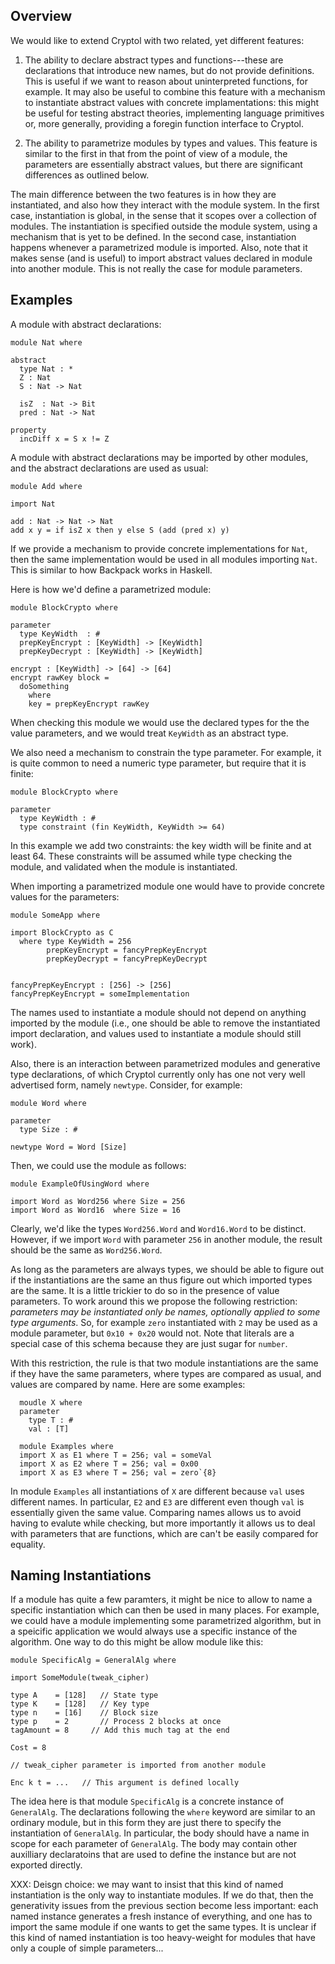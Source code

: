 ## Overview

We would like to extend Cryptol with two related, yet different features:

1. The ability to declare abstract types and functions---these are
   declarations that introduce new names, but do not provide definitions.
   This is useful if we want to reason about uninterpreted functions,
   for example. It may also be useful to combine this feature with a
   mechanism to instantiate abstract values with concrete implamentations:
   this might be useful for testing abstract theories,
   implementing language primitives or, more generally, providing a
   foregin function interface to Cryptol.

2. The ability to parametrize modules by types and values. This feature
   is similar to the first in that from the point of view of a module,
   the parameters are essentially abstract values, but there are significant
   differences as outlined below.

The main difference between the two features is in how they are instantiated,
and also how they interact with the module system. In the first case,
instantiation is global, in the sense that it scopes over a collection
of modules. The instantiation is specified outside the module system,
using a mechanism that is yet to be defined. In the second case,
instantiation happens whenever a parametrized module is imported. Also,
note that it makes sense (and is useful) to import abstract values declared
in module into another module. This is not really the case for module
parameters.

## Examples

A module with abstract declarations:

    module Nat where

    abstract
      type Nat : *
      Z : Nat
      S : Nat -> Nat

      isZ  : Nat -> Bit
      pred : Nat -> Nat

    property
      incDiff x = S x != Z

A module with abstract declarations may be imported by other modules, and
the abstract declarations are used as usual:

    module Add where

    import Nat

    add : Nat -> Nat -> Nat
    add x y = if isZ x then y else S (add (pred x) y)

If we provide a mechanism to provide concrete implementations for `Nat`,
then the same implementation would be used in all modules importing `Nat`.
This is similar to how Backpack works in Haskell.

Here is how we'd define a parametrized module:

    module BlockCrypto where

    parameter
      type KeyWidth  : #
      prepKeyEncrypt : [KeyWidth] -> [KeyWidth]
      prepKeyDecrypt : [KeyWidth] -> [KeyWidth]

    encrypt : [KeyWidth] -> [64] -> [64]
    encrypt rawKey block =
      doSomething
        where
        key = prepKeyEncrypt rawKey

When checking this module we would use the declared types for the the
value parameters, and we would treat `KeyWidth` as an abstract type.

We also need a mechanism to constrain the type parameter. For example,
it is quite common to need a numeric type parameter, but require that
it is finite:

    module BlockCrypto where

    parameter
      type KeyWidth : #
      type constraint (fin KeyWidth, KeyWidth >= 64)

In this example we add two constraints: the key width will be finite
and at least 64. These constraints will be assumed while
type checking the module, and validated when the module is instantiated.

When importing a parametrized module one would have to provide concrete
values for the parameters:

    module SomeApp where

    import BlockCrypto as C
      where type KeyWidth = 256
            prepKeyEncrypt = fancyPrepKeyEncrypt
            prepKeyDecrypt = fancyPrepKeyDecrypt


    fancyPrepKeyEncrypt : [256] -> [256]
    fancyPrepKeyEncrypt = someImplementation

The names used to instantiate a module should not depend on anything imported
by the module (i.e., one should be able to remove the instantiated import
declaration, and values used to instantiate a module should still work).

Also, there is an interaction between parametrized modules and generative
type declarations, of which Cryptol currently only has one not very well
advertised form, namely `newtype`. Consider, for example:

    module Word where

    parameter
      type Size : #

    newtype Word = Word [Size]

Then, we could use the module as follows:

    module ExampleOfUsingWord where

    import Word as Word256 where Size = 256
    import Word as Word16  where Size = 16

Clearly, we'd like the types `Word256.Word` and `Word16.Word` to be distinct.
However, if we import `Word` with parameter `256` in another module, the
result should be the same as `Word256.Word`.

As long as the parameters are always types, we should be able to figure out
if the instantiations are the same an thus figure out which imported
types are the same. It is a little trickier to do so in the presence of
value parameters. To work around this we propose the following restriction:
_parameters may be instantiated only be names, optionally applied to some
type arguments_. So, for example `zero` instantiated with `2` may
be used as a module parameter, but `0x10 + 0x20` would not.
Note that literals are a special case of this schema because they
are just sugar for `number`.

With this restriction, the rule is that two module instantiations are the
same if they have the same parameters, where types are compared as usual,
and values are compared by name. Here are some examples:

      moudle X where
      parameter
        type T : #
        val : [T]

      module Examples where
      import X as E1 where T = 256; val = someVal
      import X as E2 where T = 256; val = 0x00
      import X as E3 where T = 256; val = zero`{8}

In module `Examples` all instantiations of `X` are different because `val`
uses different names. In particular, `E2` and `E3` are different even though
`val` is essentially given the same value. Comparing names allows us to
avoid having to evalute while checking, but more importantly it allows us
to deal with parameters that are functions, which are can't be easily compared
for equality.

## Naming Instantiations

If a module has quite a few paramters, it might be nice to allow to
name a specific instantiation which can then be used in many places.
For example, we could have a module implementing some parametrized algorithm,
but in a speicific application we would always use a specific instance of
the algorithm. One way to do this might be allow module like this:

    module SpecificAlg = GeneralAlg where

    import SomeModule(tweak_cipher)

    type A    = [128]   // State type
    type K    = [128]   // Key type
    type n    = [16]    // Block size
    type p    = 2       // Process 2 blocks at once
    tagAmount = 8     // Add this much tag at the end

    Cost = 8

    // tweak_cipher parameter is imported from another module

    Enc k t = ...   // This argument is defined locally

The idea here is that module `SpecificAlg` is a concrete instance
of `GeneralAlg`. The declarations following the `where` keyword are
similar to an ordinary module, but in this form they are just there
to specify the instantiation of `GeneralAlg`. In particular, the
body should have a name in scope for each parameter of `GeneralAlg`.
The body may contain other auxilliary declaratoins that are used
to define the instance but are not exported directly.

XXX: Deisgn choice: we may want to insist that this kind of named instantiation
is the only way to instantiate modules. If we do that, then the generativity
issues from the previous section become less important: each named instance
generates a fresh instance of everything, and one has to import the same module
if one wants to get the same types. It is unclear if this kind of named
instantiation is too heavy-weight for modules that have only a couple of
simple parameters...
